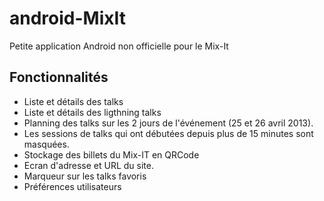 android-MixIt
=============

Petite application Android non officielle pour le Mix-It

## Fonctionnalités
- Liste et détails des talks
- Liste et détails des ligthning talks
- Planning des talks sur les 2 jours de l'événement (25 et 26 avril 2013).
- Les sessions de talks qui ont débutées depuis plus de 15 minutes sont masquées.
- Stockage des billets du Mix-IT en QRCode
- Ecran d'adresse et URL du site.
- Marqueur sur les talks favoris
- Préférences utilisateurs